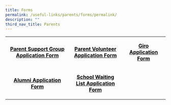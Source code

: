 ```yaml
---
title: Forms
permalink: /useful-links/parents/forms/permalink/
description: ""
third_nav_title: Parents
---
```

<table width="651">
<tbody>
<tr>
<td width="280" style="text-align: center;">
<p><span style="color: #000000;"><a target="_blank" href="https://form.gov.sg/61a5753de6d4250013fdef77" style="color: #000000;"><strong>Parent Support Group Application Form</strong></a></span></p>
</td>
<td width="206" style="text-align: center;">
<p><span style="color: #000000;"><a target="_blank" href="https://form.gov.sg/64d596987c3c4600110ed7d7" style="color: #000000;"><strong>Parent Volunteer Application Form</strong></a></span></p>
</td>
<td width="156" style="text-align: center;">
<p><span style="color: #000000;"><a target="_blank" href="/files/forms/GIRO_Form.pdf" style="color: #000000;"><strong>Giro Application Form</strong></a></span></p>
</td>
</tr>
<tr>
<td width="280" style="text-align: center;">
<p><span style="color: #000000;"><a target="_blank" href="/files/forms/Alumni_Form.pdf" style="color: #000000;"><strong>Alumni Application Form</strong></a></span></p>
</td>
<td width="206" style="text-align: center;">
<p><span style="color: #000000;"><a target="_blank" href="https://form.gov.sg/62ccd02bc4c917001335b51d" style="color: #000000;"><strong>School Waiting List Application Form</strong></a></span></p>
</td>
<td width="156" style="text-align: center;">
<p>&nbsp;</p>
</td>
</tr>
</tbody>
</table>